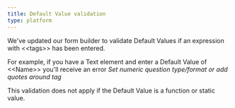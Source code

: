 ```yaml
---
title: Default Value validation
type: platform
---
```


We've updated our form builder to validate Default Values if an expression with &lt;&lt;tags&gt;&gt; has been entered.

For example, if you have a Text element and enter a Default Value of &lt;&lt;Name&gt;&gt; you'll receive an error *Set numeric question type/format or add quotes around tag*

This validation does not apply if the Default Value is a function or static value.
